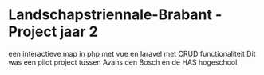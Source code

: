 # Landschapstriennale-Brabant - Project jaar 2

een interactieve map in php met vue en laravel met CRUD functionaliteit
Dit was een pilot project tussen Avans den Bosch en de HAS hogeschool
